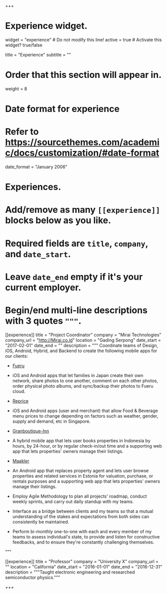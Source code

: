 +++
# Experience widget.
widget = "experience"  # Do not modify this line!
active = true  # Activate this widget? true/false

title = "Experience"
subtitle = ""

# Order that this section will appear in.
weight = 8

# Date format for experience
#   Refer to https://sourcethemes.com/academic/docs/customization/#date-format
date_format = "January 2006"

# Experiences.
#   Add/remove as many `[[experience]]` blocks below as you like.
#   Required fields are `title`, `company`, and `date_start`.
#   Leave `date_end` empty if it's your current employer.
#   Begin/end multi-line descriptions with 3 quotes `"""`.
[[experience]]
  title = "Project Coordinator"
  company = "Mirai Technologies"
  company_url = "http://Mirai.co.id"
  location = "Gading Serpong"
  date_start = "2017-02-01"
  date_end = ""
  description = """
  Coordinate teams of Design, iOS, Android, Hybrid, and Backend to create the following mobile apps for our clients:
  	
  * [Fueru](http://fueru.jp)

   * iOS and Android apps that let families in Japan create their own network, share photos to one another, comment on each other photos, order physical photo albums, and sync/backup their photos to Fueru cloud.

  * [Reprice](http://reprice.co)
   
   * iOS and Android apps (user and merchant) that allow Food & Beverage menu prices to change depending on factors such as weather, gender, supply and demand, etc in Singapore.

  * [Granboutique-Inn](http://grandboutique-inn)

   * A hybrid mobile app that lets user books properties in Indonesia by hours, by 24-hour, or by regular check-in/out time and a supporting web app that lets properties' owners manage their listings.

  * [Maakler](http://maakler.ee)

   * An Android app that replaces property agent and lets user browse properties and related services in Estonia for valuation, purchase, or rentals purposes and a supporting web app that lets properties' owners manage their listings.

  * Employ Agile Methodology to plan all projects' roadmap, conduct weekly sprints, and carry out daily standup with my teams. 

  * Interface as a bridge between clients and my teams so that a mutual understanding of  the stakes and expectations from both sides can consistently be maintained. 

  * Perform bi-monthly one-to-one with each and every member of my teams to assess individual's state, to provide and listen for constructive feedbacks, and to ensure they're constantly challenging themselves. 

  """

[[experience]]
  title = "Professor"
  company = "University X"
  company_url = ""
  location = "California"
  date_start = "2016-01-01"
  date_end = "2016-12-31"
  description = """Taught electronic engineering and researched semiconductor physics."""

+++
